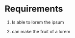 



# Requirements

1. Is able to lorem the ipsum

<!-- 
:properties:
:id: 1234
:end:
-->


2. can make the fruit of a lorem

<!-- 
:properties:
:id: 1235
:end:
-->
